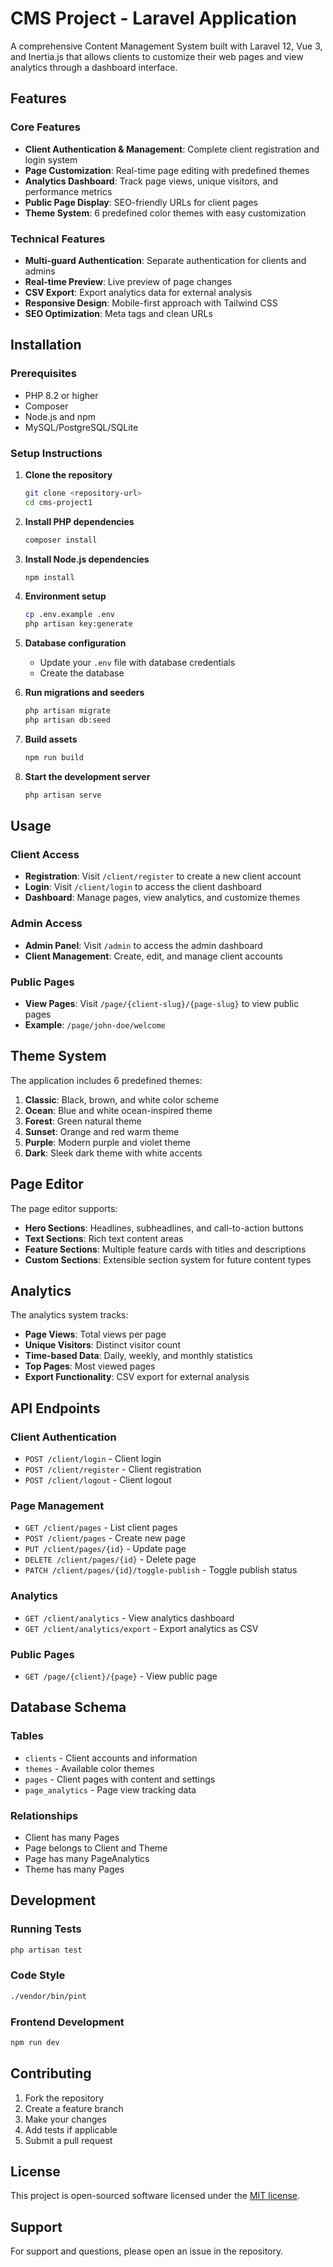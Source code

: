# CMS Project - Laravel Application

A comprehensive Content Management System built with Laravel 12, Vue 3, and Inertia.js that allows clients to customize their web pages and view analytics through a dashboard interface.

## Features

### Core Features
- **Client Authentication & Management**: Complete client registration and login system
- **Page Customization**: Real-time page editing with predefined themes
- **Analytics Dashboard**: Track page views, unique visitors, and performance metrics
- **Public Page Display**: SEO-friendly URLs for client pages
- **Theme System**: 6 predefined color themes with easy customization

### Technical Features
- **Multi-guard Authentication**: Separate authentication for clients and admins
- **Real-time Preview**: Live preview of page changes
- **CSV Export**: Export analytics data for external analysis
- **Responsive Design**: Mobile-first approach with Tailwind CSS
- **SEO Optimization**: Meta tags and clean URLs

## Installation

### Prerequisites
- PHP 8.2 or higher
- Composer
- Node.js and npm
- MySQL/PostgreSQL/SQLite

### Setup Instructions

1. **Clone the repository**
   ```bash
   git clone <repository-url>
   cd cms-project1
   ```

2. **Install PHP dependencies**
   ```bash
   composer install
   ```

3. **Install Node.js dependencies**
   ```bash
   npm install
   ```

4. **Environment setup**
   ```bash
   cp .env.example .env
   php artisan key:generate
   ```

5. **Database configuration**
   - Update your `.env` file with database credentials
   - Create the database

6. **Run migrations and seeders**
   ```bash
   php artisan migrate
   php artisan db:seed
   ```

7. **Build assets**
   ```bash
   npm run build
   ```

8. **Start the development server**
   ```bash
   php artisan serve
   ```

## Usage

### Client Access
- **Registration**: Visit `/client/register` to create a new client account
- **Login**: Visit `/client/login` to access the client dashboard
- **Dashboard**: Manage pages, view analytics, and customize themes

### Admin Access
- **Admin Panel**: Visit `/admin` to access the admin dashboard
- **Client Management**: Create, edit, and manage client accounts

### Public Pages
- **View Pages**: Visit `/page/{client-slug}/{page-slug}` to view public pages
- **Example**: `/page/john-doe/welcome`

## Theme System

The application includes 6 predefined themes:

1. **Classic**: Black, brown, and white color scheme
2. **Ocean**: Blue and white ocean-inspired theme
3. **Forest**: Green natural theme
4. **Sunset**: Orange and red warm theme
5. **Purple**: Modern purple and violet theme
6. **Dark**: Sleek dark theme with white accents

## Page Editor

The page editor supports:
- **Hero Sections**: Headlines, subheadlines, and call-to-action buttons
- **Text Sections**: Rich text content areas
- **Feature Sections**: Multiple feature cards with titles and descriptions
- **Custom Sections**: Extensible section system for future content types

## Analytics

The analytics system tracks:
- **Page Views**: Total views per page
- **Unique Visitors**: Distinct visitor count
- **Time-based Data**: Daily, weekly, and monthly statistics
- **Top Pages**: Most viewed pages
- **Export Functionality**: CSV export for external analysis

## API Endpoints

### Client Authentication
- `POST /client/login` - Client login
- `POST /client/register` - Client registration
- `POST /client/logout` - Client logout

### Page Management
- `GET /client/pages` - List client pages
- `POST /client/pages` - Create new page
- `PUT /client/pages/{id}` - Update page
- `DELETE /client/pages/{id}` - Delete page
- `PATCH /client/pages/{id}/toggle-publish` - Toggle publish status

### Analytics
- `GET /client/analytics` - View analytics dashboard
- `GET /client/analytics/export` - Export analytics as CSV

### Public Pages
- `GET /page/{client}/{page}` - View public page

## Database Schema

### Tables
- `clients` - Client accounts and information
- `themes` - Available color themes
- `pages` - Client pages with content and settings
- `page_analytics` - Page view tracking data

### Relationships
- Client has many Pages
- Page belongs to Client and Theme
- Page has many PageAnalytics
- Theme has many Pages

## Development

### Running Tests
```bash
php artisan test
```

### Code Style
```bash
./vendor/bin/pint
```

### Frontend Development
```bash
npm run dev
```

## Contributing

1. Fork the repository
2. Create a feature branch
3. Make your changes
4. Add tests if applicable
5. Submit a pull request

## License

This project is open-sourced software licensed under the [MIT license](https://opensource.org/licenses/MIT).

## Support

For support and questions, please open an issue in the repository.

